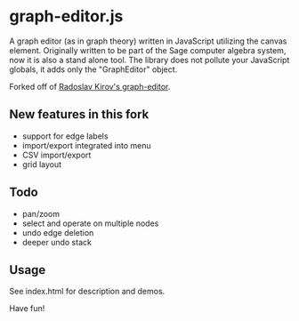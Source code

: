 graph-editor.js
===============

A graph editor (as in graph theory) written in JavaScript utilizing the canvas
element. Originally written to be part of the Sage computer algebra system, now
it is also a stand alone tool. The library does not pollute your JavaScript
globals, it adds only the "GraphEditor" object.

Forked off of [Radoslav Kirov's graph-editor](https://github.com/rkirov/graph-editor.js).

New features in this fork
-----
+ support for edge labels
+ import/export integrated into menu
+ CSV import/export
+ grid layout

Todo
-----
+ pan/zoom
+ select and operate on multiple nodes
+ undo edge deletion
+ deeper undo stack

Usage
-----
See index.html for description and demos.

Have fun!
